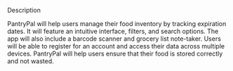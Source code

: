 Description

PantryPal will help users manage their food inventory by tracking expiration dates. It will feature an intuitive interface, filters, and search options. The app will also include a barcode scanner and grocery list note-taker. Users will be able to register for an account and access their data across multiple devices. PantryPal will help users ensure that their food is stored correctly and not wasted.​